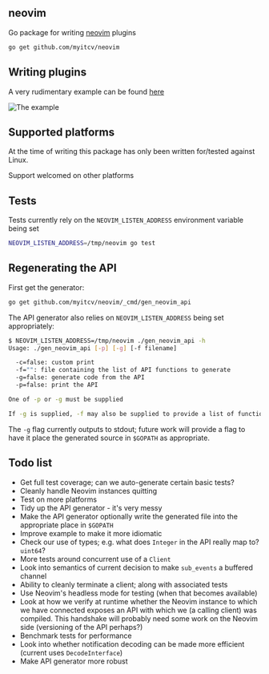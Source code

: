 ## neovim

Go package for writing [neovim](http://neovim.org/) plugins

```bash
go get github.com/myitcv/neovim
```

## Writing plugins

A very rudimentary example can be found [here](https://github.com/myitcv/neovim_example)

![The example](https://www.dropbox.com/s/ki17cdqff03g7u8/Untitled-2.gif)

## Supported platforms

At the time of writing this package has only been written for/tested against Linux.

Support welcomed on other platforms

## Tests

Tests currently rely on the `NEOVIM_LISTEN_ADDRESS` environment variable being set

```bash
NEOVIM_LISTEN_ADDRESS=/tmp/neovim go test
```

## Regenerating the API

First get the generator:

```bash
go get github.com/myitcv/neovim/_cmd/gen_neovim_api
```

The API generator also relies on `NEOVIM_LISTEN_ADDRESS` being set appropriately:

```bash
$ NEOVIM_LISTEN_ADDRESS=/tmp/neovim ./gen_neovim_api -h
Usage: ./gen_neovim_api [-p] [-g] [-f filename]

  -c=false: custom print
  -f="": file containing the list of API functions to generate
  -g=false: generate code from the API
  -p=false: print the API

One of -p or -g must be supplied

If -g is supplied, -f may also be supplied to provide a list of functions to generate
```

The `-g` flag currently outputs to stdout; future work will provide a flag to have it
place the generated source in `$GOPATH` as appropriate.


## Todo list

* Get full test coverage; can we auto-generate certain basic tests?
* Cleanly handle Neovim instances quitting
* Test on more platforms
* Tidy up the API generator - it's very messy
* Make the API generator optionally write the generated file into the appropriate place in `$GOPATH`
* Improve example to make it more idiomatic
* Check our use of types; e.g. what does `Integer` in the API really map to? `uint64`?
* More tests around concurrent use of a `Client`
* Look into semantics of current decision to make `sub_events` a buffered channel
* Ability to cleanly terminate a client; along with associated tests
* Use Neovim's headless mode for testing (when that becomes available)
* Look at how we verify at runtime whether the Neovim instance to which we have connected exposes an API
with which we (a calling client) was compiled. This handshake will probably need some work on the Neovim
side (versioning of the API perhaps?)
* Benchmark tests for performance
* Look into whether notification decoding can be made more efficient (current uses `DecodeInterface`)
* Make API generator more robust

